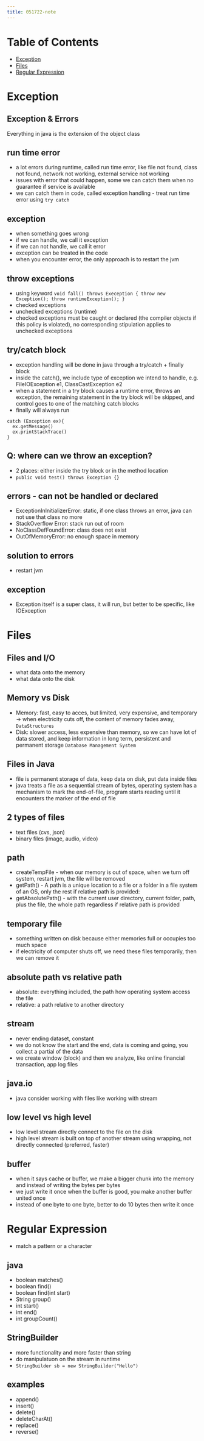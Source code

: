 ```yaml
---
title: 051722-note
---
```


# Table of Contents
- [Exception](#Exception)
- [Files](#Files)
- [Regular Expression](#Regular-Expression)

# Exception
## Exception & Errors
Everything in java is the extension of the object class

## run time error
- a lot errors during runtime, called run time error, like file not found, class not found, network not working, external service not working
- issues with error that could happen, some we can catch them when no guarantee if service is available
- we can catch them in code, called exception handling - treat run time error using `try catch`

## exception
- when something goes wrong
- if we can handle, we call it exception
- if we can not handle, we call it error
- exception can be treated in the code
- when you encounter error, the only approach is to restart the jvm

## throw exceptions
- using keyword `void fall() throws Exeception { throw new Exception(); throw runtimeException(); }`
- checked exceptions
- unchecked exceptions (runtime)
- checked exceptions must be caught or declared (the compiler objects if this policy is violated), no corresponding stipulation applies to unchecked exceptions

## try/catch block
- exception handling will be done in java through a try/catch + finally block
- inside the catch(), we include type of exception we intend to handle, e.g. FileIOException e1, ClassCastException e2
- when a statement in a try block causes a runtime error, throws an exception, the remaining statement in the try block will be skipped, and control goes to one of the matching catch blocks
- finally will always run
```
catch (Exception ex){
  ex.getMessage()
  ex.printStackTrace()
}
```

## Q: where can we throw an exception?
- 2 places: either inside the try block or in the method location
- `public void test() throws Exception {}`

## errors - can not be handled or declared
- ExceptionInInitializerError: static, if one class throws an error, java can not use that class no more
- StackOverflow Error: stack run out of room
- NoClassDefFoundError: class does not exist
- OutOfMemoryError: no enough space in memory

## solution to errors
- restart jvm

## exception
- Exception itself is a super class, it will run, but better to be specific, like IOException


# Files
## Files and I/O
- what data onto the memory
- what data onto the disk

## Memory vs Disk
- Memory: fast, easy to acces, but limited, very expensive, and temporary -> when electricity cuts off, the content of memory fades away, `DataStructures`
- Disk: slower access, less expensive than memory, so we can have lot of data stored, and keep information in long term, persistent and permanent storage `Database Management System`

## Files in Java
- file is permanent storage of data, keep data on disk, put data inside files
- java treats a file as a sequential stream of bytes, operating system has a mechanism to mark the end-of-file, program starts reading until it encounters the marker of the end of file

## 2 types of files
- text files (cvs, json) 
- binary files (image, audio, video)

## path
- createTempFile - when our memory is out of space, when we turn off system, restart jvm, the file will be removed
- getPath() - A path is a unique location to a file or a folder in a file system of an OS, only the rest if relative path is provided:
- getAbsolutePath() - with the current user directory, current folder, path, plus the file, the whole path regardless if relative path is provided

## temporary file
- something written on disk because either memories full or occupies too much space
- if electricity of computer shuts off, we need these files temporarily, then we can remove it

## absolute path vs relative path
- absolute: everything included, the path how operating system access the file
- relative: a path relative to another directory

## stream
- never ending dataset, constant
- we do not know the start and the end, data is coming and going, you collect a partial of the data
- we create window (block) and then we analyze, like online financial transaction, app log files

## java.io
- java consider working with files like working with stream

## low level vs high level
- low level stream directly connect to the file on the disk
- high level stream is built on top of another stream using wrapping, not directly connected (preferred, faster)

## buffer
- when it says cache or buffer, we make a bigger chunk into the memory and instead of writing the bytes per bytes
- we just write it once when the buffer is good, you make another buffer united once
- instead of one byte to one byte, better to do 10 bytes then write it once


# Regular Expression
- match a pattern or a character

## java
- boolean matches()
- boolean find()
- boolean find(int start)
- String group()
- int start()
- int end()
- int groupCount()

## StringBuilder
- more functionality and more faster than string
- do manipulatuon on the stream in runtime
- `StringBuilder sb = new StringBuilder("Hello")`

## examples
- append()
- insert()
- delete()
- deleteCharAt()
- replace()
- reverse()

 
